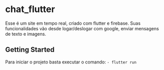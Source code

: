 # chat_flutter

Esse é um site em tempo real, criado com flutter e firebase.
Suas funcionalidades vão desde logar/deslogar com google, enviar mensagens de texto e imagens.

## Getting Started
Para iniciar o projeto basta executar o comando: 
```- flutter run ```

